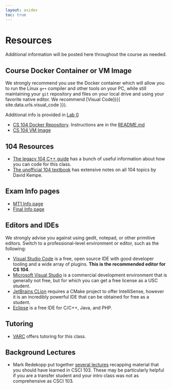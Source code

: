 ```yaml
---
layout: asides
toc: true
---
```


# Resources

Additional information will be posted here throughout the course as needed.

## Course Docker Container or VM Image

We strongly recommend you use the Docker container which will allow you to run the Linux `g++` compiler and other tools on your PC, while still maintaining your `git` repository and files on your local drive and using your favorite native editor. We recommend [Visual Code]({{ site.data.urls.visual_code }}). 

Additional info is provided in [Lab 0]({{site.url}}/labs/lab0/index.html)

 - [CS 104 Docker Repository]({{site.data.urls.docker_repo}}). Instructions are in the [README.md]({{site.data.urls.docker_repo}}/blob/main/README.md)
 - [CS 104 VM Image]({{site.data.urls.vm}})

## 104 Resources

- [The legacy 104 C++ guide](./guide-coding.pdf) has a bunch of useful information about how you can code for this class. 
- [The unofficial 104 textbook](./textbook-data-structures.pdf) has extensive notes on all 104 topics by David Kempe.

## Exam Info pages
 - [MT1 Info page]({{site.baseurl}}/resources/mt1-info/) 
 - [Final Info page]({{site.baseurl}}/resources/final-info/)

## Editors and IDEs

We strongly advise you against using gedit, notepad, or other primitive editors.
Switch to a professional-level environment or editor, such as the following:

- [Visual Studio Code](https://code.visualstudio.com/) is a free, open source IDE with good developer tooling and a wide array of plugins. **This is the recommended editor for CS 104**.
- [Microsoft Visual Studio](https://visualstudio.microsoft.com/) is a commercial development environment that is generally not free, but for which you can get a free license as a USC student.
- [JetBrains CLion](https://www.jetbrains.com/clion/) requires a CMake project to offer IntelliSense, however it is an incredibly powerful IDE that can be obtained for free as a student.
- [Eclipse](https://www.eclipse.org/) is a free IDE for C/C++, Java, and PHP.

## Tutoring

- [VARC](http://viterbi.usc.edu/varc/) offers tutoring for this class.

## Background Lectures

 - Mark Redekopp put together [several lectures](http://ee.usc.edu/~redekopp/csmodules.html) recapping material that you should have learned in CSCI 103. These may be particularly helpful if you are a transfer student and your intro class was not as comprehensive as CSCI 103.